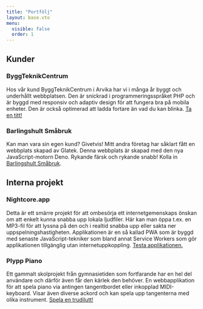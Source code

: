 ```yaml
---
title: "Portfölj"
layout: base.vto
menu:
  visible: false
  order: 1
---
```


## Kunder

### ByggTeknikCentrum

Hos vår kund ByggTeknikCentrum i Arvika har vi i många år byggt och underhållt webbplatsen. Den är snickrad i programmeringsspråket PHP och är byggd med responsiv och adaptiv design för att fungera bra på mobila enheter. Den är också optimerad att ladda fortare än vad du kan blinka. <a href="https://byggteknikcentrum.se">Ta en titt!</a>

### Barlingshult Småbruk

Kan man vara sin egen kund? Givetvis! Mitt andra företag har såklart fått en webbplats skapad av Glatek. Denna webbplats är skapad med den nya JavaScript-motorn Deno. Rykande färsk och rykande snabb! Kolla in <a href="https://barlingshult.se">Barlingshult Småbruk</a>.

## Interna projekt

### Nightcore.app

Detta är ett smärre projekt för att ombesörja ett internetgemenskaps önskan om att enkelt kunna snabba upp lokala ljudfiler. Här kan man öppa t.ex. en MP3-fil för att lyssna på den och i realtid snabba upp eller sakta ner uppspelningshastigheten. Applikationen är en så kallad PWA som är byggd med senaste JavaScript-tekniker som bland annat Service Workers som gör applikationen tillgänglig utan internetuppkoppling. <a href="https://nightcore.app">Testa applikationen.</a>

### Plypp Piano

Ett gammalt skolprojekt från gymnasietiden som fortfarande har en hel del användare och därför även får den kärlek den behöver. En webbapplikation för att spela piano via antingen tangentbordet eller inkopplad MIDI-keyboard. Visar även diverse ackord och kan spela upp tangenterna med olika instrument. <a href="https://plypp.net">Spela en trudilutt!</a>